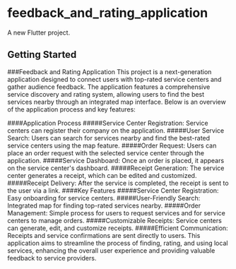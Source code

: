 # feedback_and_rating_application

A new Flutter project.

## Getting Started

###Feedback and Rating Application
This project is a next-generation application designed to connect users with top-rated service centers and gather audience feedback. The application features a comprehensive service discovery and rating system, allowing users to find the best services nearby through an integrated map interface. Below is an overview of the application process and key features:

####Application Process
#####Service Center Registration: Service centers can register their company on the application.
#####User Service Search: Users can search for services nearby and find the best-rated service centers using the map feature.
#####Order Request: Users can place an order request with the selected service center through the application.
#####Service Dashboard: Once an order is placed, it appears on the service center's dashboard.
#####Receipt Generation: The service center generates a receipt, which can be edited and customized.
#####Receipt Delivery: After the service is completed, the receipt is sent to the user via a link.
####Key Features
#####Service Center Registration: Easy onboarding for service centers.
#####User-Friendly Search: Integrated map for finding top-rated services nearby.
#####Order Management: Simple process for users to request services and for service centers to manage orders.
#####Customizable Receipts: Service centers can generate, edit, and customize receipts.
#####Efficient Communication: Receipts and service confirmations are sent directly to users.
This application aims to streamline the process of finding, rating, and using local services, enhancing the overall user experience and providing valuable feedback to service providers.


